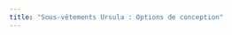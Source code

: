 ```yaml
---
title: "Sous-vêtements Ursula : Options de conception"
---
```


<PatternOptions pattern='ursula' />
